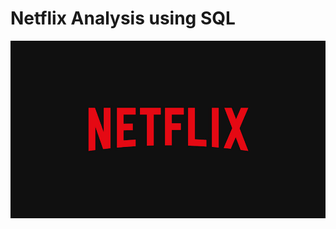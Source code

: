 # Netflix Analysis using SQL
![Netflix logo](https://github.com/AlfiyaKhan28/Netflix.sql_project/blob/main/NETFLIX.logo.jpg)
